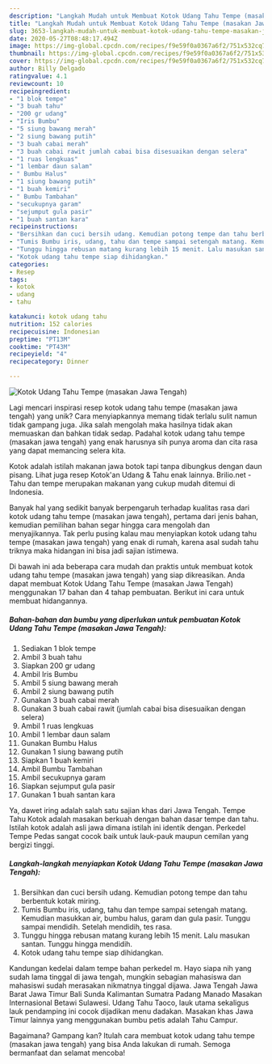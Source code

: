 ```yaml
---
description: "Langkah Mudah untuk Membuat Kotok Udang Tahu Tempe (masakan Jawa Tengah) Anti Gagal"
title: "Langkah Mudah untuk Membuat Kotok Udang Tahu Tempe (masakan Jawa Tengah) Anti Gagal"
slug: 3653-langkah-mudah-untuk-membuat-kotok-udang-tahu-tempe-masakan-jawa-tengah-anti-gagal
date: 2020-05-27T08:48:17.494Z
image: https://img-global.cpcdn.com/recipes/f9e59f0a0367a6f2/751x532cq70/kotok-udang-tahu-tempe-masakan-jawa-tengah-foto-resep-utama.jpg
thumbnail: https://img-global.cpcdn.com/recipes/f9e59f0a0367a6f2/751x532cq70/kotok-udang-tahu-tempe-masakan-jawa-tengah-foto-resep-utama.jpg
cover: https://img-global.cpcdn.com/recipes/f9e59f0a0367a6f2/751x532cq70/kotok-udang-tahu-tempe-masakan-jawa-tengah-foto-resep-utama.jpg
author: Billy Delgado
ratingvalue: 4.1
reviewcount: 10
recipeingredient:
- "1 blok tempe"
- "3 buah tahu"
- "200 gr udang"
- "Iris Bumbu"
- "5 siung bawang merah"
- "2 siung bawang putih"
- "3 buah cabai merah"
- "3 buah cabai rawit jumlah cabai bisa disesuaikan dengan selera"
- "1 ruas lengkuas"
- "1 lembar daun salam"
- " Bumbu Halus"
- "1 siung bawang putih"
- "1 buah kemiri"
- " Bumbu Tambahan"
- "secukupnya garam"
- "sejumput gula pasir"
- "1 buah santan kara"
recipeinstructions:
- "Bersihkan dan cuci bersih udang. Kemudian potong tempe dan tahu berbentuk kotak miring."
- "Tumis Bumbu iris, udang, tahu dan tempe sampai setengah matang. Kemudian masukkan air, bumbu halus, garam dan gula pasir. Tunggu sampai mendidih. Setelah mendidih, tes rasa."
- "Tunggu hingga rebusan matang kurang lebih 15 menit. Lalu masukan santan. Tunggu hingga mendidih."
- "Kotok udang tahu tempe siap dihidangkan."
categories:
- Resep
tags:
- kotok
- udang
- tahu

katakunci: kotok udang tahu 
nutrition: 152 calories
recipecuisine: Indonesian
preptime: "PT13M"
cooktime: "PT43M"
recipeyield: "4"
recipecategory: Dinner

---
```



![Kotok Udang Tahu Tempe (masakan Jawa Tengah)](https://img-global.cpcdn.com/recipes/f9e59f0a0367a6f2/751x532cq70/kotok-udang-tahu-tempe-masakan-jawa-tengah-foto-resep-utama.jpg)

Lagi mencari inspirasi resep kotok udang tahu tempe (masakan jawa tengah) yang unik? Cara menyiapkannya memang tidak terlalu sulit namun tidak gampang juga. Jika salah mengolah maka hasilnya tidak akan memuaskan dan bahkan tidak sedap. Padahal kotok udang tahu tempe (masakan jawa tengah) yang enak harusnya sih punya aroma dan cita rasa yang dapat memancing selera kita.

Kotok adalah istilah makanan jawa botok tapi tanpa dibungkus dengan daun pisang. Lihat juga resep Kotok&#39;an Udang &amp; Tahu enak lainnya. Brilio.net - Tahu dan tempe merupakan makanan yang cukup mudah ditemui di Indonesia.

Banyak hal yang sedikit banyak berpengaruh terhadap kualitas rasa dari kotok udang tahu tempe (masakan jawa tengah), pertama dari jenis bahan, kemudian pemilihan bahan segar hingga cara mengolah dan menyajikannya. Tak perlu pusing kalau mau menyiapkan kotok udang tahu tempe (masakan jawa tengah) yang enak di rumah, karena asal sudah tahu triknya maka hidangan ini bisa jadi sajian istimewa.


Di bawah ini ada beberapa cara mudah dan praktis untuk membuat kotok udang tahu tempe (masakan jawa tengah) yang siap dikreasikan. Anda dapat membuat Kotok Udang Tahu Tempe (masakan Jawa Tengah) menggunakan 17 bahan dan 4 tahap pembuatan. Berikut ini cara untuk membuat hidangannya.

<!--inarticleads1-->

##### Bahan-bahan dan bumbu yang diperlukan untuk pembuatan Kotok Udang Tahu Tempe (masakan Jawa Tengah):

1. Sediakan 1 blok tempe
1. Ambil 3 buah tahu
1. Siapkan 200 gr udang
1. Ambil Iris Bumbu
1. Ambil 5 siung bawang merah
1. Ambil 2 siung bawang putih
1. Gunakan 3 buah cabai merah
1. Gunakan 3 buah cabai rawit (jumlah cabai bisa disesuaikan dengan selera)
1. Ambil 1 ruas lengkuas
1. Ambil 1 lembar daun salam
1. Gunakan  Bumbu Halus
1. Gunakan 1 siung bawang putih
1. Siapkan 1 buah kemiri
1. Ambil  Bumbu Tambahan
1. Ambil secukupnya garam
1. Siapkan sejumput gula pasir
1. Gunakan 1 buah santan kara


Ya, dawet iring adalah salah satu sajian khas dari Jawa Tengah. Tempe Tahu Kotok adalah masakan berkuah dengan bahan dasar tempe dan tahu. Istilah kotok adalah asli jawa dimana istilah ini identik dengan. Perkedel Tempe Pedas sangat cocok baik untuk lauk-pauk maupun cemilan yang bergizi tinggi. 

<!--inarticleads2-->

##### Langkah-langkah menyiapkan Kotok Udang Tahu Tempe (masakan Jawa Tengah):

1. Bersihkan dan cuci bersih udang. Kemudian potong tempe dan tahu berbentuk kotak miring.
1. Tumis Bumbu iris, udang, tahu dan tempe sampai setengah matang. Kemudian masukkan air, bumbu halus, garam dan gula pasir. Tunggu sampai mendidih. Setelah mendidih, tes rasa.
1. Tunggu hingga rebusan matang kurang lebih 15 menit. Lalu masukan santan. Tunggu hingga mendidih.
1. Kotok udang tahu tempe siap dihidangkan.


Kandungan kedelai dalam tempe bahan perkedel m. Hayo siapa nih yang sudah lama tinggal di jawa tengah, mungkin sebagian mahasiswa dan mahasiswi sudah merasakan nikmatnya tinggal dijawa. Jawa Tengah Jawa Barat Jawa Timur Bali Sunda Kalimantan Sumatra Padang Manado Masakan Internasional Betawi Sulawesi. Udang Tahu Taoco, lauk utama sekaligus lauk pendamping ini cocok dijadikan menu dadakan. Masakan khas Jawa Timur lainnya yang menggunakan bumbu petis adalah Tahu Campur. 

Bagaimana? Gampang kan? Itulah cara membuat kotok udang tahu tempe (masakan jawa tengah) yang bisa Anda lakukan di rumah. Semoga bermanfaat dan selamat mencoba!
